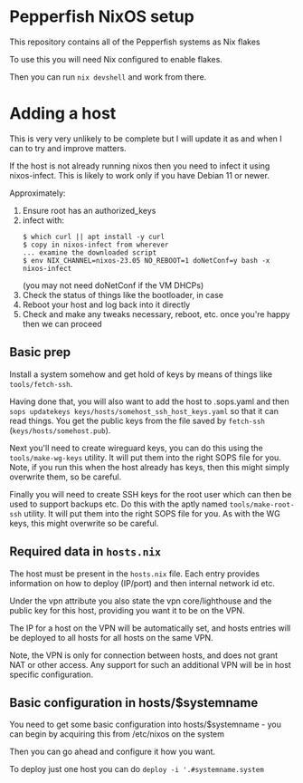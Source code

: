 # Pepperfish NixOS setup

This repository contains all of the Pepperfish systems as Nix flakes

To use this you will need Nix configured to enable flakes.

Then you can run `nix devshell` and work from there.

# Adding a host

This is very very unlikely to be complete but I will update it as and
when I can to try and improve matters.

If the host is not already running nixos then you need to infect it
using nixos-infect. This is likely to work only if you have Debian 11
or newer.

Approximately:

1. Ensure root has an authorized_keys
2. infect with:
   ```console
   $ which curl || apt install -y curl
   $ copy in nixos-infect from wherever
   ... examine the downloaded script
   $ env NIX_CHANNEL=nixos-23.05 NO_REBOOT=1 doNetConf=y bash -x nixos-infect
   ```
   (you may not need doNetConf if the VM DHCPs)
3. Check the status of things like the bootloader, in case
4. Reboot your host and log back into it directly
5. Check and make any tweaks necessary, reboot, etc. once you're happy then we can proceed

## Basic prep

Install a system somehow and get hold of keys by means of things like
`tools/fetch-ssh`.

Having done that, you will also want to add the host to .sops.yaml
and then `sops updatekeys keys/hosts/somehost_ssh_host_keys.yaml` so
that it can read things. You get the public keys from the file saved
by `fetch-ssh` (`keys/hosts/somehost.pub`).

Next you'll need to create wireguard keys, you can do this using the
`tools/make-wg-keys` utility. It will put them into the right SOPS
file for you. Note, if you run this when the host already has keys,
then this might simply overwrite them, so be careful.

Finally you will need to create SSH keys for the root user which
can then be used to support backups etc. Do this with the aptly named
`tools/make-root-ssh` utility. It will put them into the right SOPS
file for you. As with the WG keys, this might overwrite so be careful.

## Required data in `hosts.nix`

The host must be present in the `hosts.nix` file. Each entry provides
information on how to deploy (IP/port) and then internal network id
etc.

Under the vpn attribute you also state the vpn core/lighthouse and
the public key for this host, providing you want it to be on the VPN.

The IP for a host on the VPN will be automatically set, and hosts
entries will be deployed to all hosts for all hosts on the same VPN.

Note, the VPN is only for connection between hosts, and does not grant
NAT or other access. Any support for such an additional VPN will be
in host specific configuration.

## Basic configuration in hosts/$systemname

You need to get some basic configuration into hosts/$systemname - you can
begin by acquiring this from /etc/nixos on the system

Then you can go ahead and configure it how you want.

To deploy just one host you can do `deploy -i '.#systemname.system`
